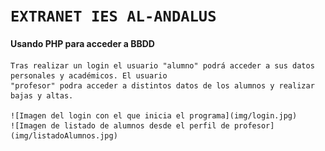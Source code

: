 # `EXTRANET IES AL-ANDALUS`   
#### Usando PHP para acceder a BBDD  

    Tras realizar un login el usuario "alumno" podrá acceder a sus datos personales y académicos. El usuario  
    "profesor" podra acceder a distintos datos de los alumnos y realizar bajas y altas.   

    ![Imagen del login con el que inicia el programa](img/login.jpg)
    ![Imagen de listado de alumnos desde el perfil de profesor](img/listadoAlumnos.jpg)
